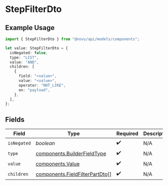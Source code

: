 # StepFilterDto

## Example Usage

```typescript
import { StepFilterDto } from "@novu/api/models/components";

let value: StepFilterDto = {
  isNegated: false,
  type: "LIST",
  value: "AND",
  children: [
    {
      field: "<value>",
      value: "<value>",
      operator: "NOT_LIKE",
      on: "payload",
    },
  ],
};
```

## Fields

| Field                                                                            | Type                                                                             | Required                                                                         | Description                                                                      |
| -------------------------------------------------------------------------------- | -------------------------------------------------------------------------------- | -------------------------------------------------------------------------------- | -------------------------------------------------------------------------------- |
| `isNegated`                                                                      | *boolean*                                                                        | :heavy_check_mark:                                                               | N/A                                                                              |
| `type`                                                                           | [components.BuilderFieldType](../../models/components/builderfieldtype.md)       | :heavy_check_mark:                                                               | N/A                                                                              |
| `value`                                                                          | [components.Value](../../models/components/value.md)                             | :heavy_check_mark:                                                               | N/A                                                                              |
| `children`                                                                       | [components.FieldFilterPartDto](../../models/components/fieldfilterpartdto.md)[] | :heavy_check_mark:                                                               | N/A                                                                              |